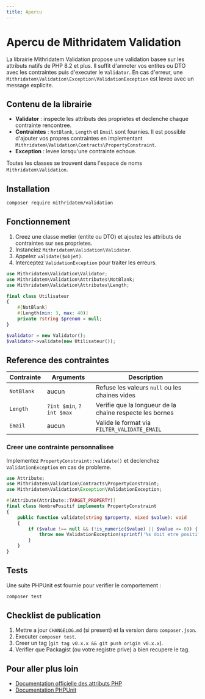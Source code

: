 ```yaml
---
title: Apercu
---
```


# Apercu de Mithridatem Validation

La librairie Mithridatem Validation propose une validation basee sur les attributs natifs de PHP 8.2 et plus. Il suffit d'annoter vos entites ou DTO avec les contraintes puis d'executer le `Validator`. En cas d'erreur, une `Mithridatem\Validation\Exception\ValidationException` est levee avec un message explicite.

## Contenu de la librairie

- **Validator** : inspecte les attributs des proprietes et declenche chaque contrainte rencontree.
- **Contraintes** : `NotBlank`, `Length` et `Email` sont fournies. Il est possible d'ajouter vos propres contraintes en implementant `Mithridatem\Validation\Contracts\PropertyConstraint`.
- **Exception** : levee lorsqu'une contrainte echoue.

Toutes les classes se trouvent dans l'espace de noms `Mithridatem\Validation`.

## Installation

```bash
composer require mithridatem/validation
```

## Fonctionnement

1. Creez une classe metier (entite ou DTO) et ajoutez les attributs de contraintes sur ses proprietes.
2. Instanciez `Mithridatem\Validation\Validator`.
3. Appelez `validate($objet)`.
4. Interceptez `ValidationException` pour traiter les erreurs.

```php
use Mithridatem\Validation\Validator;
use Mithridatem\Validation\Attributes\NotBlank;
use Mithridatem\Validation\Attributes\Length;

final class Utilisateur
{
    #[NotBlank]
    #[Length(min: 3, max: 40)]
    private ?string $prenom = null;
}

$validator = new Validator();
$validator->validate(new Utilisateur());
```

## Reference des contraintes

| Contrainte | Arguments | Description |
|------------|-----------|-------------|
| `NotBlank` | aucun     | Refuse les valeurs `null` ou les chaines vides |
| `Length`   | `?int $min`, `?int $max` | Verifie que la longueur de la chaine respecte les bornes |
| `Email`    | aucun     | Valide le format via `FILTER_VALIDATE_EMAIL` |

### Creer une contrainte personnalisee

Implementez `PropertyConstraint::validate()` et declenchez `ValidationException` en cas de probleme.

```php
use Attribute;
use Mithridatem\Validation\Contracts\PropertyConstraint;
use Mithridatem\Validation\Exception\ValidationException;

#[Attribute(Attribute::TARGET_PROPERTY)]
final class NombrePositif implements PropertyConstraint
{
    public function validate(string $property, mixed $value): void
    {
        if ($value !== null && (!is_numeric($value) || $value <= 0)) {
            throw new ValidationException(sprintf('%s doit etre positif.', $property));
        }
    }
}
```

## Tests

Une suite PHPUnit est fournie pour verifier le comportement :

```bash
composer test
```

## Checklist de publication

1. Mettre a jour `CHANGELOG.md` (si present) et la version dans `composer.json`.
2. Executer `composer test`.
3. Creer un tag (`git tag v0.x.x && git push origin v0.x.x`).
4. Verifier que Packagist (ou votre registre prive) a bien recupere le tag.

## Pour aller plus loin

- [Documentation officielle des attributs PHP](https://www.php.net/manual/en/language.attributes.overview.php)
- [Documentation PHPUnit](https://phpunit.de/documentation.html)
